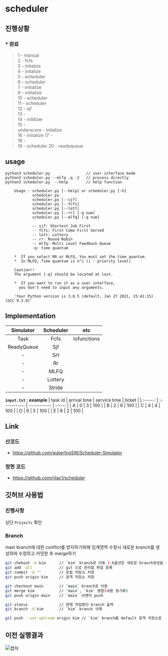 # scheduler

## 진행상황

### * 완료
>1 - manual  
2 - fcfs  
3 - initalize  
4 - initalize  
5 - scheduler  
6 - scheduler  
7 - initialize  
9 - initialize  
10 - scheduler   
11 - scheduler  
12 -  sjf  
13 -  
14 - initilizer   
15 -  
underscore - initalize   
16 - initialize
17 -  
18 -  
19 - scheduler
20 - readyqueue   

## usage
```
python3 scheduler.py                // user interface mode
python3 scheduler.py --mlfq -q -2   // process directly
python3 scheduler.py  --help        // help function
```
```
    Usage : scheduler.py [--help] or scheduler.py [-h]
            scheduler.py
            scheduler.py [--sjf]
            scheduler.py [--fcfs]
            scheduler.py [--lott]
            scheduler.py [--rr] [-q num]
            scheduler.py [--mlfq] [-q num]
    
            -- sjf: Shortest Job First
            -- fcfs: First Come First Served
            -- lott: Lottery
            -- rr: Round Robin
            -- mlfq: Multi Level Feedback Queue
            -q: time quantum

    *  If you select RR or MLFQ, You must set the time quantum.
    *  In MLFQ, Time quantum is n^i (i : priority level)

    Caution!!
    The argument [-q] should be located at last.

    *  If you want to run it as a user interface, 
      you don't need to input any arguments.
    
    'Your Python version is 3.8.5 (default, Jan 27 2021, 15:41:15) 
[GCC 9.3.0]'
```
## Implementation

| Simulator  | Scheduler |     etc     |
| :--------: | :-------: | :---------: |
|    Task    |   Fcfs    | Iofunctions |
| ReadyQueue |    Sjf    |
|     -      |    Srt    |
|     -      |    Rr     |
|     -      |   MLFQ    |
|     -      |  Lottery  |
|     -      |  Stride   |

**`input.txt` : example**
| task id | arrival time | service time | ticket |
| :-----: | :----------: | :----------: | :----: |
|    A    |      0       |      3       |  100   |
|    B    |      2       |      6       |  100   |
|    C    |      4       |      4       |  100   |
|    D    |      6       |      5       |  100   |
|    E    |      8       |      2       |  100   |

## Link 

### 산코드 
- https://github.com/waterfogSW/Scheduler-Simulator

### 정현 코드
- https://github.com/rilac1/scheduler

## 깃허브 사용법

### 진행사항

상단 `Projects` 확인

### Branch
main branch에 대한 conflict를 방지하기위해 임계영역 수정시 새로운 branch를 생성하여 수정하고 커밋한 후 merge하기

```sh
git chekout -b kim      // `kim` branch로 이동 (-b옵션은 새로운 branch생성옵션)
git add -all            // git 으로 관리할 파일 등록
git commit -m ""        // 로컬 저장소 저장  
git push origin kim     // 원격 저장소 저장 

git checkout main       // `main` branch로 이동
git merge kim           // `main`, `kim` 병합(내용 동기화)
git push origin main    // `main` 브렌치 push
```

```sh
git status              // 현재 작업중인 branch 출력
git branch -d kim       // `kim` branch 삭제 
```

```sh
git push --set-uptream origin kim // `kim` branch를 default 원격 저장소로 지정
```
## 이전 실행결과 
![캡처](https://user-images.githubusercontent.com/28651727/116092879-2693b980-a6e1-11eb-96f0-2b44b3f0a249.PNG)
